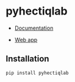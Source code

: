 # pyhectiqlab

- [Documentation](https://docs.hectiq.ai)

- [Web app](http://lab.hectiq.ai)

## Installation

```bash
pip install pyhectiqlab
```

